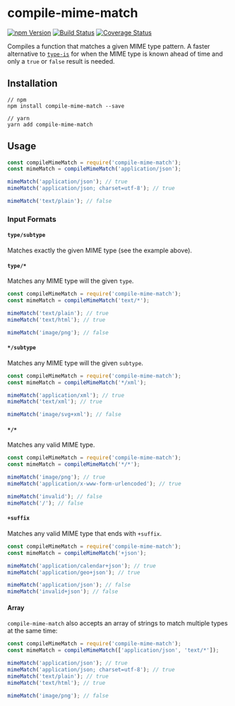 # compile-mime-match

[![npm Version](https://img.shields.io/npm/v/compile-mime-match.svg)](https://www.npmjs.com/package/compile-mime-match)
[![Build Status](https://travis-ci.org/medleyjs/compile-mime-match.svg?branch=master)](https://travis-ci.org/medleyjs/compile-mime-match)
[![Coverage Status](https://coveralls.io/repos/github/medleyjs/compile-mime-match/badge.svg?branch=master)](https://coveralls.io/github/medleyjs/compile-mime-match?branch=master)

Compiles a function that matches a given MIME type pattern. A faster alternative to [`type-is`](https://www.npmjs.com/package/type-is) for when the MIME type is known ahead of time and only a `true` or `false` result is needed.

## Installation

```
// npm
npm install compile-mime-match --save

// yarn
yarn add compile-mime-match
```

## Usage

```js
const compileMimeMatch = require('compile-mime-match');
const mimeMatch = compileMimeMatch('application/json');

mimeMatch('application/json'); // true
mimeMatch('application/json; charset=utf-8'); // true

mimeMatch('text/plain'); // false
```

### Input Formats

#### `type/subtype`

Matches exactly the given MIME type (see the example above).

#### `type/*`

Matches any MIME type will the given `type`.

```js
const compileMimeMatch = require('compile-mime-match');
const mimeMatch = compileMimeMatch('text/*');

mimeMatch('text/plain'); // true
mimeMatch('text/html'); // true

mimeMatch('image/png'); // false
```

#### `*/subtype`

Matches any MIME type will the given `subtype`.

```js
const compileMimeMatch = require('compile-mime-match');
const mimeMatch = compileMimeMatch('*/xml');

mimeMatch('application/xml'); // true
mimeMatch('text/xml'); // true

mimeMatch('image/svg+xml'); // false
```

#### `*/*`

Matches any valid MIME type.

```js
const compileMimeMatch = require('compile-mime-match');
const mimeMatch = compileMimeMatch('*/*');

mimeMatch('image/png'); // true
mimeMatch('application/x-www-form-urlencoded'); // true

mimeMatch('invalid'); // false
mimeMatch('/'); // false
```

#### `+suffix`

Matches any valid MIME type that ends with `+suffix`.

```js
const compileMimeMatch = require('compile-mime-match');
const mimeMatch = compileMimeMatch('+json');

mimeMatch('application/calendar+json'); // true
mimeMatch('application/geo+json'); // true

mimeMatch('application/json'); // false
mimeMatch('invalid+json'); // false
```

#### Array
  
`compile-mime-match` also accepts an array of strings to match multiple types at the same time:

```js
const compileMimeMatch = require('compile-mime-match');
const mimeMatch = compileMimeMatch(['application/json', 'text/*']);

mimeMatch('application/json'); // true
mimeMatch('application/json; charset=utf-8'); // true
mimeMatch('text/plain'); // true
mimeMatch('text/html'); // true

mimeMatch('image/png'); // false
```
